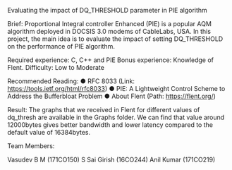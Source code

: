 Evaluating the impact of DQ_THRESHOLD parameter in PIE algorithm

Brief: Proportional Integral controller Enhanced (PIE) is a popular AQM algorithm deployed in
DOCSIS 3.0 modems of CableLabs, USA. In this project, the main idea is to evaluate the
impact of setting DQ_THRESHOLD on the performance of PIE algorithm.

Required experience: C, C++ and PIE
Bonus experience: Knowledge of Flent.
Difficulty: Low to Moderate

Recommended Reading:
● RFC 8033 (Link: https://tools.ietf.org/html/rfc8033)
● PIE: A Lightweight Control Scheme to Address the Bufferbloat Problem 
● About Flent (Path: https://flent.org/)

Result:
The graphs that we received in Flent for different values of dq_thresh are available in the Graphs folder. We can find that value around 12000bytes gives better bandwidth and lower latency compared to the default value of 16384bytes. 

Team Members:

Vasudev B M (171CO150)
S Sai Girish (16CO244)
Anil Kumar (171CO219)
